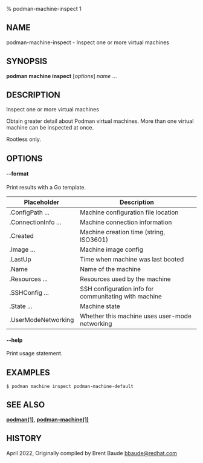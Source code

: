 % podman-machine-inspect 1

## NAME

podman\-machine\-inspect - Inspect one or more virtual machines

## SYNOPSIS

**podman machine inspect** [*options*] _name_ ...

## DESCRIPTION

Inspect one or more virtual machines

Obtain greater detail about Podman virtual machines. More than one virtual machine can be
inspected at once.

Rootless only.

## OPTIONS

#### **--format**

Print results with a Go template.

| **Placeholder**     | **Description**                                       |
| ------------------- | ----------------------------------------------------- |
| .ConfigPath ...     | Machine configuration file location                   |
| .ConnectionInfo ... | Machine connection information                        |
| .Created            | Machine creation time (string, ISO3601)               |
| .Image ...          | Machine image config                                  |
| .LastUp             | Time when machine was last booted                     |
| .Name               | Name of the machine                                   |
| .Resources ...      | Resources used by the machine                         |
| .SSHConfig ...      | SSH configuration info for communitating with machine |
| .State ...          | Machine state                                         |
| .UserModeNetworking | Whether this machine uses user-mode networking        |

#### **--help**

Print usage statement.

## EXAMPLES

```
$ podman machine inspect podman-machine-default
```

## SEE ALSO

**[podman(1)](podman.md)**, **[podman-machine(1)](commands/podman-machine/podman-machine.md)**

## HISTORY

April 2022, Originally compiled by Brent Baude <bbaude@redhat.com>
